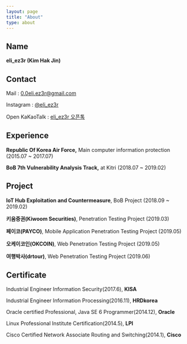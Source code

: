 ```yaml
---
layout: page
title: "About"
type: about
---
```


## Name

**eli_ez3r (Kim Hak Jin)**

 



## Contact

Mail : [0.0eli.ez3r@gmail.com](mailto:0.0eli.ez3r@gmail.com)

Instagram : [@eli_ez3r](https://www.instagram.com/eli_ez3r/)

Open KaKaoTalk : [eli_ez3r 오픈톡](https://open.kakao.com/o/sVU369mb)

 



## Experience

**Republic Of Korea Air Force,** Main computer information protection (2015.07 ~ 2017.07)

**BoB 7th Vulnerability Analysis Track,** at Kitri (2018.07 ~ 2019.02)

 

 

## Project

**IoT Hub Exploitation and Countermeasure**, BoB Project (2018.09 ~ 2019.02)

**키움증권(Kiwoom Securities)**, Penetration Testing Project (2019.03)

**페이코(PAYCO)**, Mobile Application Penetration Testing Project (2019.05)

**오케이코인(OKCOIN)**, Web Penetration Testing Project (2019.05)

**여행박사(drtour)**, Web Penetration Testing Project (2019.06)

 

 

## Certificate

Industrial Engineer Information Security(2017.6), **KISA**

Industrial Engineer Information Processing(2016.11), **HRDkorea**

Oracle certified Professional, Java SE 6 Programmer(2014.12), **Oracle**

Linux Professional Institute Certification(2014.5), **LPI**

Cisco Certified Network Associate Routing and Switching(2014.1), **Cisco**
